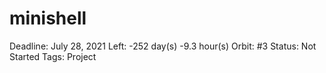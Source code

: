 # minishell

Deadline: July 28, 2021
Left: -252 day(s) -9.3 hour(s) 
Orbit: #3
Status: Not Started
Tags: Project